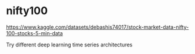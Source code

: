 # nifty100

https://www.kaggle.com/datasets/debashis74017/stock-market-data-nifty-100-stocks-5-min-data

Try different deep learning time series architectures
